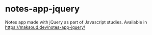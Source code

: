# notes-app-jquery
Notes app made with jQuery as part of Javascript studies.  Available in https://maksoud.dev/notes-app-jquery/

